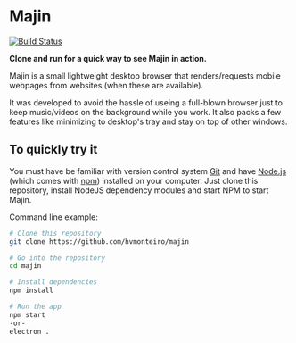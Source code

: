 # Majin

[![Build Status](https://travis-ci.org/hvmonteiro/majin.svg?branch=master)](https://travis-ci.org/hvmonteiro/majin)

**Clone and run for a quick way to see Majin in action.**

Majin is a small lightweight desktop browser that renders/requests mobile webpages from websites (when these are available).

It was developed to avoid the hassle of useing a full-blown browser just to keep music/videos on the background while you work. It also packs a few features like minimizing to desktop's tray and stay on top of other windows.

## To quickly try it

You must have be familiar with version control system [Git](https://git-scm.com) and have [Node.js](https://nodejs.org/en/download/) (which comes with [npm](http://npmjs.com)) installed on your computer. 
Just clone this repository, install NodeJS dependency modules and start NPM to start Majin. 

Command line example:
```bash
# Clone this repository
git clone https://github.com/hvmonteiro/majin

# Go into the repository
cd majin

# Install dependencies
npm install

# Run the app 
npm start
-or-
electron .
```

